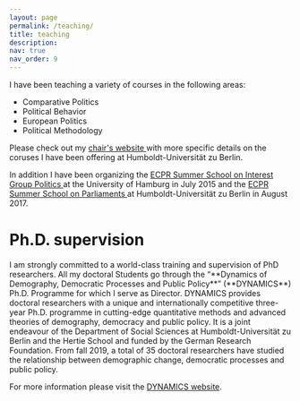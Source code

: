 ```yaml
---
layout: page
permalink: /teaching/
title: teaching
description: 
nav: true
nav_order: 9
---
```


I have been teaching a variety of courses in the following areas:
- Comparative Politics
- Political Behavior
- European Politics
- Political Methodology

Please check out my <a href='https://www.sowi.hu-berlin.de/de/lehrbereiche/politischesverhalten'>chair's website </a> with more specific details on the coruses I have been offering at Humboldt-Universität zu Berlin.

In addition I have been organizing the <a href='https://ecpr.eu/Events/AffiliatedEventDetails.aspx?AffiliatedEventID=62'>ECPR Summer School on Interest Group Politics </a> at the University of Hamburg in July 2015 and the <a href='http://standinggroups.ecpr.eu/parliaments/?page_id=53'>ECPR Summer School on Parliaments </a> at Humboldt-Universität zu Berlin in August 2017.

<h1 class="post-title" style="margin-top: 40px;">Ph.D. supervision</h1>
<p class="post-description"></p>
I am strongly committed to a world-class training and supervision of PhD researchers. All my doctoral Students go through the “**Dynamics of Demography, Democratic Processes and Public Policy**” (**DYNAMICS**) Ph.D. Programme for which I serve as Director. DYNAMICS provides doctoral researchers with a unique and internationally competitive three-year Ph.D. programme in cutting-edge quantitative methods and advanced theories of demography, democracy and public policy. It is a joint endeavour of the Department of Social Sciences at Humboldt-Universität zu Berlin and the Hertie School and funded by the German Research Foundation. From fall 2019, a total of 35 doctoral researchers have studied the relationship between demographic change, democratic processes and public policy.

For more information please visit the [DYNAMICS website](https://www.sowi.hu-berlin.de/en/dynamics).